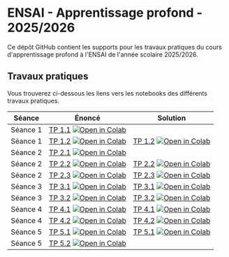 # ENSAI - Apprentissage profond - 2025/2026

Ce dépôt GitHub contient les supports pour les travaux pratiques du cours d'apprentissage profond à l'ENSAI de l'année scolaire 2025/2026.

## Travaux pratiques

Vous trouverez ci-dessous les liens vers les notebooks des différents travaux pratiques.

| Séance | Énoncé | Solution |
| ------ | ------ | -------- |
| Séance 1 | [TP 1.1](notebooks/TP_1_1_énoncé.ipynb) [![Open in Colab](https://colab.research.google.com/assets/colab-badge.svg)](https://colab.research.google.com/github/johannfaouzi/ensai-apprentissage-profond/blob/main/notebooks/TP_1_1_énoncé.ipynb) |  |
| Séance 1 | [TP 1.2](notebooks/TP_1_2_énoncé.ipynb) [![Open in Colab](https://colab.research.google.com/assets/colab-badge.svg)](https://colab.research.google.com/github/johannfaouzi/ensai-apprentissage-profond/blob/main/notebooks/TP_1_2_énoncé.ipynb) | [TP 1.2](notebooks/TP_1_2_solution.ipynb) [![Open in Colab](https://colab.research.google.com/assets/colab-badge.svg)](https://colab.research.google.com/github/johannfaouzi/ensai-apprentissage-profond/blob/main/notebooks/TP_1_2_solution.ipynb) |
| Séance 2 | [TP 2.1](notebooks/TP_2_1.ipynb) [![Open in Colab](https://colab.research.google.com/assets/colab-badge.svg)](https://colab.research.google.com/github/johannfaouzi/ensai-apprentissage-profond/blob/main/notebooks/TP_2_1.ipynb) |    |
| Séance 2 | [TP 2.2](notebooks/TP_2_2_énoncé.ipynb) [![Open in Colab](https://colab.research.google.com/assets/colab-badge.svg)](https://colab.research.google.com/github/johannfaouzi/ensai-apprentissage-profond/blob/main/notebooks/TP_2_2_énoncé.ipynb) | [TP 2.2](notebooks/TP_2_2_solution.ipynb) [![Open in Colab](https://colab.research.google.com/assets/colab-badge.svg)](https://colab.research.google.com/github/johannfaouzi/ensai-apprentissage-profond/blob/main/notebooks/TP_2_2_solution.ipynb) |
| Séance 2 | [TP 2.3](notebooks/TP_2_3_énoncé.ipynb) [![Open in Colab](https://colab.research.google.com/assets/colab-badge.svg)](https://colab.research.google.com/github/johannfaouzi/ensai-apprentissage-profond/blob/main/notebooks/TP_2_3_énoncé.ipynb) | [TP 2.3](notebooks/TP_2_3_solution.ipynb) [![Open in Colab](https://colab.research.google.com/assets/colab-badge.svg)](https://colab.research.google.com/github/johannfaouzi/ensai-apprentissage-profond/blob/main/notebooks/TP_2_3_solution.ipynb) |
| Séance 3 | [TP 3.1](notebooks/TP_3_1_énoncé.ipynb) [![Open in Colab](https://colab.research.google.com/assets/colab-badge.svg)](https://colab.research.google.com/github/johannfaouzi/ensai-apprentissage-profond/blob/main/notebooks/TP_3_1_énoncé.ipynb) | [TP 3.1](notebooks/TP_3_1_solution.ipynb) [![Open in Colab](https://colab.research.google.com/assets/colab-badge.svg)](https://colab.research.google.com/github/johannfaouzi/ensai-apprentissage-profond/blob/main/notebooks/TP_3_1_solution.ipynb) |
| Séance 3 | [TP 3.2](notebooks/TP_3_2_énoncé.ipynb) [![Open in Colab](https://colab.research.google.com/assets/colab-badge.svg)](https://colab.research.google.com/github/johannfaouzi/ensai-apprentissage-profond/blob/main/notebooks/TP_3_2_énoncé.ipynb) | [TP 3.2](notebooks/TP_3_2_solution.ipynb) [![Open in Colab](https://colab.research.google.com/assets/colab-badge.svg)](https://colab.research.google.com/github/johannfaouzi/ensai-apprentissage-profond/blob/main/notebooks/TP_3_2_solution.ipynb) |
| Séance 4 | [TP 4.1](notebooks/TP_4_1_énoncé.ipynb) [![Open in Colab](https://colab.research.google.com/assets/colab-badge.svg)](https://colab.research.google.com/github/johannfaouzi/ensai-apprentissage-profond/blob/main/notebooks/TP_4_1_énoncé.ipynb) | [TP 4.1](notebooks/TP_4_1_solution.ipynb) [![Open in Colab](https://colab.research.google.com/assets/colab-badge.svg)](https://colab.research.google.com/github/johannfaouzi/ensai-apprentissage-profond/blob/main/notebooks/TP_4_1_solution.ipynb) |
| Séance 4 | [TP 4.2](notebooks/TP_4_2_énoncé.ipynb) [![Open in Colab](https://colab.research.google.com/assets/colab-badge.svg)](https://colab.research.google.com/github/johannfaouzi/ensai-apprentissage-profond/blob/main/notebooks/TP_4_2_énoncé.ipynb) | [TP 4.2](notebooks/TP_4_2_solution.ipynb) [![Open in Colab](https://colab.research.google.com/assets/colab-badge.svg)](https://colab.research.google.com/github/johannfaouzi/ensai-apprentissage-profond/blob/main/notebooks/TP_4_2_solution.ipynb) |
| Séance 5 | [TP 5.1](notebooks/TP_5_1_énoncé.ipynb) [![Open in Colab](https://colab.research.google.com/assets/colab-badge.svg)](https://colab.research.google.com/github/johannfaouzi/ensai-apprentissage-profond/blob/main/notebooks/TP_5_1_énoncé.ipynb) | [TP 5.1](notebooks/TP_5_1_solution.ipynb) [![Open in Colab](https://colab.research.google.com/assets/colab-badge.svg)](https://colab.research.google.com/github/johannfaouzi/ensai-apprentissage-profond/blob/main/notebooks/TP_5_1_solution.ipynb) |
| Séance 5 | [TP 5.2](notebooks/TP_5_2_énoncé.ipynb) [![Open in Colab](https://colab.research.google.com/assets/colab-badge.svg)](https://colab.research.google.com/github/johannfaouzi/ensai-apprentissage-profond/blob/main/notebooks/TP_5_2_énoncé.ipynb) |     |
